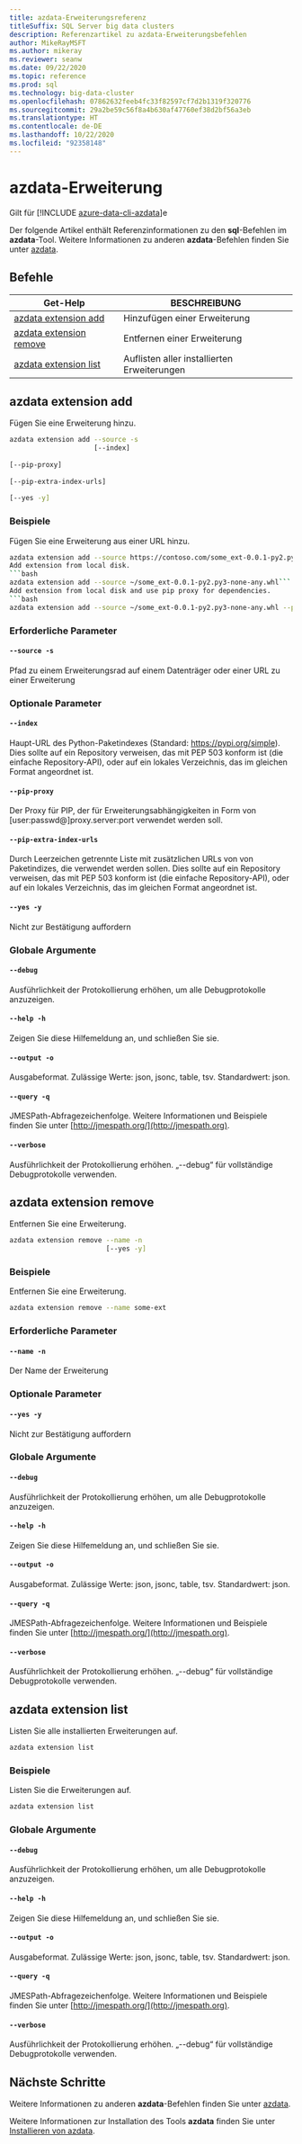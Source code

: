```yaml
---
title: azdata-Erweiterungsreferenz
titleSuffix: SQL Server big data clusters
description: Referenzartikel zu azdata-Erweiterungsbefehlen
author: MikeRayMSFT
ms.author: mikeray
ms.reviewer: seanw
ms.date: 09/22/2020
ms.topic: reference
ms.prod: sql
ms.technology: big-data-cluster
ms.openlocfilehash: 07862632feeb4fc33f82597cf7d2b1319f320776
ms.sourcegitcommit: 29a2be59c56f8a4b630af47760ef38d2bf56a3eb
ms.translationtype: HT
ms.contentlocale: de-DE
ms.lasthandoff: 10/22/2020
ms.locfileid: "92358148"
---
```

# <a name="azdata-extension"></a>azdata-Erweiterung

Gilt für [!INCLUDE [azure-data-cli-azdata](../../includes/azure-data-cli-azdata.md)]e

Der folgende Artikel enthält Referenzinformationen zu den **sql**-Befehlen im **azdata**-Tool. Weitere Informationen zu anderen **azdata**-Befehlen finden Sie unter [azdata](reference-azdata.md).

## <a name="commands"></a>Befehle

|Get-Help|BESCHREIBUNG|
| --- | --- |
[azdata extension add](#azdata-extension-add) | Hinzufügen einer Erweiterung
[azdata extension remove](#azdata-extension-remove) | Entfernen einer Erweiterung
[azdata extension list](#azdata-extension-list) | Auflisten aller installierten Erweiterungen
## <a name="azdata-extension-add"></a>azdata extension add
Fügen Sie eine Erweiterung hinzu.
```bash
azdata extension add --source -s 
                     [--index]  
                     
[--pip-proxy]  
                     
[--pip-extra-index-urls]  
                     
[--yes -y]
```
### <a name="examples"></a>Beispiele
Fügen Sie eine Erweiterung aus einer URL hinzu.
```bash
azdata extension add --source https://contoso.com/some_ext-0.0.1-py2.py3-none-any.whl```
Add extension from local disk.
```bash
azdata extension add --source ~/some_ext-0.0.1-py2.py3-none-any.whl```
Add extension from local disk and use pip proxy for dependencies.
```bash
azdata extension add --source ~/some_ext-0.0.1-py2.py3-none-any.whl --pip-proxy https://user:pass@proxy.server:8080
```
### <a name="required-parameters"></a>Erforderliche Parameter
#### `--source -s`
Pfad zu einem Erweiterungsrad auf einem Datenträger oder einer URL zu einer Erweiterung
### <a name="optional-parameters"></a>Optionale Parameter
#### `--index`
Haupt-URL des Python-Paketindexes (Standard: https://pypi.org/simple). Dies sollte auf ein Repository verweisen, das mit PEP 503 konform ist (die einfache Repository-API), oder auf ein lokales Verzeichnis, das im gleichen Format angeordnet ist.
#### `--pip-proxy`
Der Proxy für PIP, der für Erweiterungsabhängigkeiten in Form von [user:passwd@]proxy.server:port verwendet werden soll.
#### `--pip-extra-index-urls`
Durch Leerzeichen getrennte Liste mit zusätzlichen URLs von von Paketindizes, die verwendet werden sollen. Dies sollte auf ein Repository verweisen, das mit PEP 503 konform ist (die einfache Repository-API), oder auf ein lokales Verzeichnis, das im gleichen Format angeordnet ist.
#### `--yes -y`
Nicht zur Bestätigung auffordern
### <a name="global-arguments"></a>Globale Argumente
#### `--debug`
Ausführlichkeit der Protokollierung erhöhen, um alle Debugprotokolle anzuzeigen.
#### `--help -h`
Zeigen Sie diese Hilfemeldung an, und schließen Sie sie.
#### `--output -o`
Ausgabeformat.  Zulässige Werte: json, jsonc, table, tsv.  Standardwert: json.
#### `--query -q`
JMESPath-Abfragezeichenfolge. Weitere Informationen und Beispiele finden Sie unter [http://jmespath.org/](http://jmespath.org).
#### `--verbose`
Ausführlichkeit der Protokollierung erhöhen. „--debug“ für vollständige Debugprotokolle verwenden.
## <a name="azdata-extension-remove"></a>azdata extension remove
Entfernen Sie eine Erweiterung.
```bash
azdata extension remove --name -n 
                        [--yes -y]
```
### <a name="examples"></a>Beispiele
Entfernen Sie eine Erweiterung.
```bash
azdata extension remove --name some-ext
```
### <a name="required-parameters"></a>Erforderliche Parameter
#### `--name -n`
Der Name der Erweiterung
### <a name="optional-parameters"></a>Optionale Parameter
#### `--yes -y`
Nicht zur Bestätigung auffordern
### <a name="global-arguments"></a>Globale Argumente
#### `--debug`
Ausführlichkeit der Protokollierung erhöhen, um alle Debugprotokolle anzuzeigen.
#### `--help -h`
Zeigen Sie diese Hilfemeldung an, und schließen Sie sie.
#### `--output -o`
Ausgabeformat.  Zulässige Werte: json, jsonc, table, tsv.  Standardwert: json.
#### `--query -q`
JMESPath-Abfragezeichenfolge. Weitere Informationen und Beispiele finden Sie unter [http://jmespath.org/](http://jmespath.org).
#### `--verbose`
Ausführlichkeit der Protokollierung erhöhen. „--debug“ für vollständige Debugprotokolle verwenden.
## <a name="azdata-extension-list"></a>azdata extension list
Listen Sie alle installierten Erweiterungen auf.
```bash
azdata extension list 
```
### <a name="examples"></a>Beispiele
Listen Sie die Erweiterungen auf.
```bash
azdata extension list
```
### <a name="global-arguments"></a>Globale Argumente
#### `--debug`
Ausführlichkeit der Protokollierung erhöhen, um alle Debugprotokolle anzuzeigen.
#### `--help -h`
Zeigen Sie diese Hilfemeldung an, und schließen Sie sie.
#### `--output -o`
Ausgabeformat.  Zulässige Werte: json, jsonc, table, tsv.  Standardwert: json.
#### `--query -q`
JMESPath-Abfragezeichenfolge. Weitere Informationen und Beispiele finden Sie unter [http://jmespath.org/](http://jmespath.org).
#### `--verbose`
Ausführlichkeit der Protokollierung erhöhen. „--debug“ für vollständige Debugprotokolle verwenden.

## <a name="next-steps"></a>Nächste Schritte

Weitere Informationen zu anderen **azdata**-Befehlen finden Sie unter [azdata](reference-azdata.md). 

Weitere Informationen zur Installation des Tools **azdata** finden Sie unter [Installieren von azdata](..\install\deploy-install-azdata.md).

